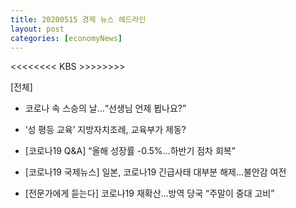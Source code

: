 ```yaml
---
title: 20200515 경제 뉴스 헤드라인
layout: post
categories: [economyNews]
---
```


<<<<<<<< KBS >>>>>>>>

[전체]

* 코로나 속 스승의 날…“선생님 언제 뵙나요?”

* ‘성 평등 교육’ 지방자치조례, 교육부가 제동?

* [코로나19 Q&A] “올해 성장률 -0.5%…하반기 점차 회복”

* [코로나19 국제뉴스] 일본, 코로나19 긴급사태 대부분 해제…불안감 여전

* [전문가에게 듣는다] 코로나19 재확산…방역 당국 “주말이 중대 고비”